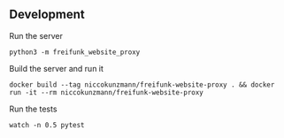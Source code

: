 







Development
-----------


Run the server

    python3 -m freifunk_website_proxy

Build the server and run it 

    docker build --tag niccokunzmann/freifunk-website-proxy . && docker run -it --rm niccokunzmann/freifunk-website-proxy

Run the tests

    watch -n 0.5 pytest
